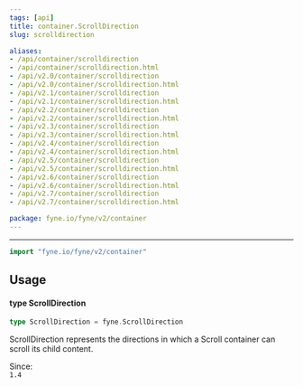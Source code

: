 ```yaml
---
tags: [api]
title: container.ScrollDirection
slug: scrolldirection

aliases:
- /api/container/scrolldirection
- /api/container/scrolldirection.html
- /api/v2.0/container/scrolldirection
- /api/v2.0/container/scrolldirection.html
- /api/v2.1/container/scrolldirection
- /api/v2.1/container/scrolldirection.html
- /api/v2.2/container/scrolldirection
- /api/v2.2/container/scrolldirection.html
- /api/v2.3/container/scrolldirection
- /api/v2.3/container/scrolldirection.html
- /api/v2.4/container/scrolldirection
- /api/v2.4/container/scrolldirection.html
- /api/v2.5/container/scrolldirection
- /api/v2.5/container/scrolldirection.html
- /api/v2.6/container/scrolldirection
- /api/v2.6/container/scrolldirection.html
- /api/v2.7/container/scrolldirection
- /api/v2.7/container/scrolldirection.html

package: fyne.io/fyne/v2/container
---
```



---
```go
import "fyne.io/fyne/v2/container"
```

## Usage

#### type ScrollDirection

```go
type ScrollDirection = fyne.ScrollDirection
```

ScrollDirection represents the directions in which a Scroll container can scroll its child content.


<div class="since">Since: <code>
1.4</code></div>
